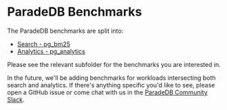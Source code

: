 # ParadeDB Benchmarks

The ParadeDB benchmarks are split into:

- [Search - pg_bm25](pg_bm25/benchmarks/README.md)
- [Analytics - pg_analytics](pg_analytics/benchmarks/README.md)

Please see the relevant subfolder for the benchmarks you are interested in.

In the future, we'll be adding benchmarks for workloads intersecting both search and analytics. If there's anything specific you'd like to see, please open a GitHub issue or come chat with us in the [ParadeDB Community Slack](https://join.slack.com/t/paradedbcommunity/shared_invite/zt-217mordsh-ielS6BiZf7VW3rqKBFgAlQ).
